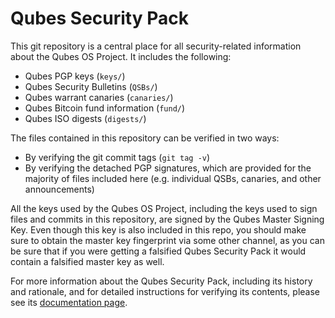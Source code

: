Qubes Security Pack
===================

This git repository is a central place for all security-related information
about the Qubes OS Project. It includes the following:

 * Qubes PGP keys (`keys/`)
 * Qubes Security Bulletins (`QSBs/`)
 * Qubes warrant canaries (`canaries/`)
 * Qubes Bitcoin fund information (`fund/`)
 * Qubes ISO digests (`digests/`)

The files contained in this repository can be verified in two ways:

 * By verifying the git commit tags (`git tag -v`)
 * By verifying the detached PGP signatures, which are provided for the majority
   of files included here (e.g. individual QSBs, canaries, and other
   announcements)

All the keys used by the Qubes OS Project, including the keys used to
sign files and commits in this repository, are signed by the Qubes Master
Signing Key. Even though this key is also included in this repo, you should
make sure to obtain the master key fingerprint via some other
channel, as you can be sure that if you were getting a falsified Qubes
Security Pack it would contain a falsified master key as well.

For more information about the Qubes Security Pack, including its history and
rationale, and for detailed instructions for verifying its contents, please see
its [documentation page](https://www.qubes-os.org/doc/security-pack/).

